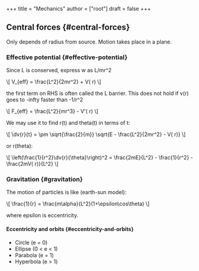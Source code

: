 +++
title = "Mechanics"
author = ["root"]
draft = false
+++

## Central forces {#central-forces}

Only depends of radius from source. Motion takes place in a plane.


### Effective potential {#effective-potential}

Since L is conserved, express w as L/mr^2

\\[
V\_{eff} = \frac{L^2}{2mr^2} + V( r)
\\]

the first term on RHS is often called the L barrier. This does not hold if v(r) goes to -infty faster than -1/r^2

\\[
F\_{eff} = \frac{L^2}{mr^3} - V'( r)
\\]

We may use it to find r(t) and theta(t) in terms of t:

\\[
\dv{r}{t} = \pm \sqrt{\frac{2}{m}} \sqrt{E - \frac{L^2}{2mr^2} - V( r)}
\\]

or r(theta):

\\[
\left(\frac{1}{r^2}\dv{r}{\theta}\right)^2 = \frac{2mE}{L^2} - \frac{1}{r^2} - \frac{2mV( r)}{L^2}
\\]


### Gravitation {#gravitation}

The motion of particles is like (earth-sun model):

\\[
\frac{1}{r} = \frac{m\alpha}{L^2}(1+\epsilon\cos\theta)
\\]

where epsilon is eccentricity.


#### Eccentricity and orbits {#eccentricity-and-orbits}

-   Circle (e = 0)
-   Ellipse (0 < e < 1)
-   Parabola (e = 1)
-   Hyperbola (e > 1)